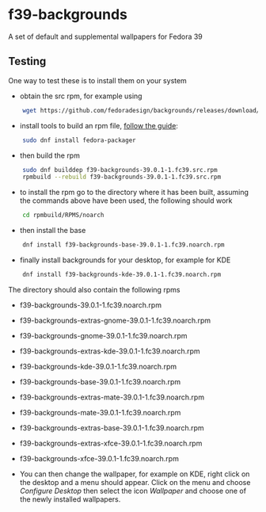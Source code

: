 # f39-backgrounds
A set of default and supplemental wallpapers for Fedora 39

## Testing

One way to test these is to install them on your system
* obtain the src rpm, for example using
```bash
    wget https://github.com/fedoradesign/backgrounds/releases/download/v39.0.1/f39-backgrounds-39.0.1-1.fc39.src.rpm
```
* install tools to build an rpm file, [follow the guide](https://fedoramagazine.org/how-rpm-packages-are-made-the-source-rpm/):
```bash
    sudo dnf install fedora-packager
```
* then build the rpm
```bash
    sudo dnf builddep f39-backgrounds-39.0.1-1.fc39.src.rpm
    rpmbuild --rebuild f39-backgrounds-39.0.1-1.fc39.src.rpm
```
* to install the rpm go to the directory where it has been built, assuming the commands above have been used, the following should work
```bash
    cd rpmbuild/RPMS/noarch
```
* then install the base
```bash
    dnf install f39-backgrounds-base-39.0.1-1.fc39.noarch.rpm
```
* finally install backgrounds for your desktop, for example for KDE 
```bash
    dnf install f39-backgrounds-kde-39.0.1-1.fc39.noarch.rpm
```

The directory should also contain the following rpms

   * f39-backgrounds-39.0.1-1.fc39.noarch.rpm
   * f39-backgrounds-extras-gnome-39.0.1-1.fc39.noarch.rpm
   * f39-backgrounds-gnome-39.0.1-1.fc39.noarch.rpm
   * f39-backgrounds-extras-kde-39.0.1-1.fc39.noarch.rpm
   * f39-backgrounds-kde-39.0.1-1.fc39.noarch.rpm
   * f39-backgrounds-base-39.0.1-1.fc39.noarch.rpm
   * f39-backgrounds-extras-mate-39.0.1-1.fc39.noarch.rpm
   * f39-backgrounds-mate-39.0.1-1.fc39.noarch.rpm
   * f39-backgrounds-extras-base-39.0.1-1.fc39.noarch.rpm
   * f39-backgrounds-extras-xfce-39.0.1-1.fc39.noarch.rpm
   * f39-backgrounds-xfce-39.0.1-1.fc39.noarch.rpm

* You can then change the wallpaper, for example on KDE, right click on the desktop and a menu should appear. Click on the menu and choose *Configure Desktop* then select the icon *Wallpaper* and choose one of the newly installed wallpapers.
